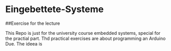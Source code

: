 # Eingebettete-Systeme
##Exercise for the lecture

This Repo is just for the university course embedded systems, special for the practial part. 
Thd practical exercises are about programming an Arduino Due. The ideea is 
